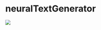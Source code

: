 # neuralTextGenerator
<img src="https://media.discordapp.net/attachments/786757311422398465/788658656186859540/Captura_de_Pantalla_2020-12-16_a_las_12.47.40_a.m..png?width=1703&height=908">
